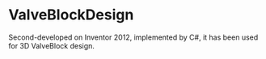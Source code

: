 # ValveBlockDesign
Second-developed on Inventor 2012, implemented by C#, it has been used for 3D ValveBlock design.

